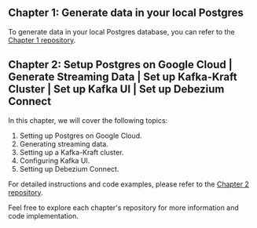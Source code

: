 
## Chapter 1: Generate data in your local Postgres

To generate data in your local Postgres database, you can refer to the [Chapter 1 repository](https://github.com/Noosarpparashar/startupv2/tree/master/python/dataGenerator/ecart).

## Chapter 2: Setup Postgres on Google Cloud | Generate Streaming Data | Set up Kafka-Kraft Cluster | Set up Kafka UI | Set up Debezium Connect

In this chapter, we will cover the following topics:

1. Setting up Postgres on Google Cloud.
2. Generating streaming data.
3. Setting up a Kafka-Kraft cluster.
4. Configuring Kafka UI.
5. Setting up Debezium Connect.

For detailed instructions and code examples, please refer to the [Chapter 2 repository](https://github.com/Noosarpparashar/startupv2/tree/master/python/dataGenerator/ecart_v2).

Feel free to explore each chapter's repository for more information and code implementation.
